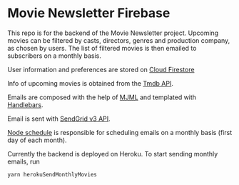 # Movie Newsletter Firebase

This repo is for the backend of the Movie Newsletter project. Upcoming movies can be filtered by casts, directors, genres and production company, as chosen by users. The list of filtered movies is then emailed to subscribers on a monthly basis.

User information and preferences are stored on [Cloud Firestore](https://firebase.google.com/docs/firestore)

Info of upcoming movies is obtained from the [Tmdb API](https://developers.themoviedb.org/3/getting-started/introduction).

Emails are composed with the help of [MJML](https://mjml.io/) and templated with [Handlebars](https://handlebarsjs.com/).

Email is sent with [SendGrid v3 API](https://sendgrid.com/docs/API_Reference/api_v3.html).

[Node schedule](https://www.npmjs.com/package/node-schedule) is responsible for scheduling emails on a monthly basis (first day of each month).

Currently the backend is deployed on Heroku. To start sending monthly emails, run

```bash
yarn herokuSendMonthlyMovies

```
